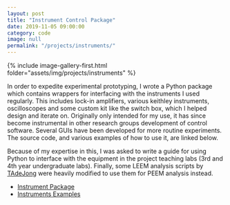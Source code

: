 ```yaml
---
layout: post
title: "Instrument Control Package"
date: 2019-11-05 09:00:00
category: code
image: null
permalink: "/projects/instruments/"
---
```


<div>
    <span class="image right"> 
        {% include image-gallery-first.html folder="assets/img/projects/instruments" %}
    </span>
    <p> In order to expedite experimental prototyping, I wrote a Python package which contains wrappers for interfacing with the instruments I used regularly. This includes lock-in amplifiers, various keithley instruments, oscilloscopes and some custom kit like the switch box, which I helped design and iterate on. Originally only intended for my use, it has since become instrumental in other research groups development of control software. Several GUIs have been developed for more routine experiments. The source code, and various examples of how to use it, are linked below.</p>
    <p> Because of my expertise in this, I was asked to write a guide for using Python to interface with the equipment in the project teaching labs (3rd and 4th year undergraduate labs). Finally, some LEEM analysis scripts by <a href="https://github.com/TAdeJong/">TAdeJong</a> were heavily modified to use them for PEEM analysis instead.</p>
</div>


<ul class="actions">
    <li><a href="https://github.com/stupoole/instruments" class="button next" target="_blank"><icon class="fab fa-github"></icon> Instrument Package </a></li>
    <li><a href="https://github.com/stupoole/instrumentsexamples" class="button next" target="_blank"><icon class="fab fa-github"></icon> Instruments Examples </a></li>
</ul>